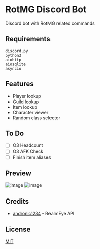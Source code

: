 # RotMG Discord Bot
Discord bot with RotMG related commands

## Requirements
```
discord.py
python3
aiohttp
aiosqlite
asyncio
```

## Features
* Player lookup
* Guild lookup
* Item lookup
* Character viewer
* Random class selector

## To Do
- [ ] O3 Headcount
- [ ] O3 AFK Check
- [ ] Finish item aliases

## Preview
![image](https://github.com/Leet333/RotMG-Discord-Bot/assets/153109379/241379c9-abbb-4de2-972f-d815c4744358)
![image](https://github.com/Leet333/RotMG-Discord-Bot/assets/153109379/2481bc3c-b3bb-4f08-9c6a-9dc07b6b1e56)

## Credits
* [andronic1234](https://github.com/andronic1234/realmeye-api) - RealmEye API

## License
[MIT](https://choosealicense.com/licenses/mit/)
